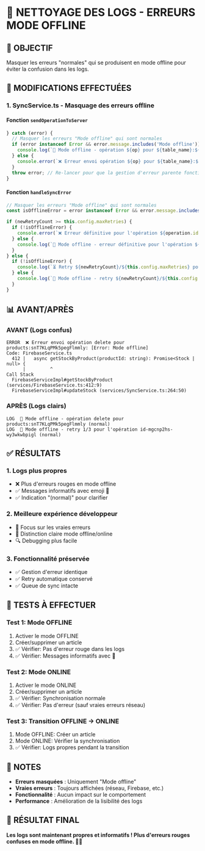 # 🧹 NETTOYAGE DES LOGS - ERREURS MODE OFFLINE

## 🎯 OBJECTIF
Masquer les erreurs "normales" qui se produisent en mode offline pour éviter la confusion dans les logs.

## 🔧 MODIFICATIONS EFFECTUÉES

### **1. SyncService.ts - Masquage des erreurs offline**

#### **Fonction `sendOperationToServer`**
```typescript
} catch (error) {
  // Masquer les erreurs "Mode offline" qui sont normales
  if (error instanceof Error && error.message.includes('Mode offline')) {
    console.log(`📱 Mode offline - opération ${op} pour ${table_name}:${record_id} (normal)`);
  } else {
    console.error(`❌ Erreur envoi opération ${op} pour ${table_name}:${record_id}:`, error);
  }
  throw error; // Re-lancer pour que la gestion d'erreur parente fonctionne
}
```

#### **Fonction `handleSyncError`**
```typescript
// Masquer les erreurs "Mode offline" qui sont normales
const isOfflineError = error instanceof Error && error.message.includes('Mode offline');

if (newRetryCount >= this.config.maxRetries) {
  if (!isOfflineError) {
    console.error(`❌ Erreur définitive pour l'opération ${operation.id}:`, error);
  } else {
    console.log(`📱 Mode offline - erreur définitive pour l'opération ${operation.id} (normal)`);
  }
} else {
  if (!isOfflineError) {
    console.log(`⏳ Retry ${newRetryCount}/${this.config.maxRetries} pour l'opération ${operation.id}`);
  } else {
    console.log(`📱 Mode offline - retry ${newRetryCount}/${this.config.maxRetries} pour l'opération ${operation.id} (normal)`);
  }
}
```

## 📊 AVANT/APRÈS

### **AVANT (Logs confus)**
```
ERROR  ❌ Erreur envoi opération delete pour products:snT7KLqPMk5pegFlmmly: [Error: Mode offline] 
Code: FirebaseService.ts
  412 |   async getStockByProduct(productId: string): Promise<Stock | null> {
      |         ^
Call Stack
  FirebaseServiceImpl#getStockByProduct (services/FirebaseService.ts:412:9)
  FirebaseServiceImpl#updateStock (services/SyncService.ts:264:50)
```

### **APRÈS (Logs clairs)**
```
LOG  📱 Mode offline - opération delete pour products:snT7KLqPMk5pegFlmmly (normal)
LOG  📱 Mode offline - retry 1/3 pour l'opération id-mgcnp2hs-wy3wkwbpigl (normal)
```

## ✅ RÉSULTATS

### **1. Logs plus propres**
- ❌ Plus d'erreurs rouges en mode offline
- ✅ Messages informatifs avec emoji 📱
- ✅ Indication "(normal)" pour clarifier

### **2. Meilleure expérience développeur**
- 🎯 Focus sur les vraies erreurs
- 📱 Distinction claire mode offline/online
- 🔍 Debugging plus facile

### **3. Fonctionnalité préservée**
- ✅ Gestion d'erreur identique
- ✅ Retry automatique conservé
- ✅ Queue de sync intacte

## 🧪 TESTS À EFFECTUER

### Test 1: Mode OFFLINE
1. Activer le mode OFFLINE
2. Créer/supprimer un article
3. ✅ Vérifier: Pas d'erreur rouge dans les logs
4. ✅ Vérifier: Messages informatifs avec 📱

### Test 2: Mode ONLINE
1. Activer le mode ONLINE
2. Créer/supprimer un article
3. ✅ Vérifier: Synchronisation normale
4. ✅ Vérifier: Pas d'erreur (sauf vraies erreurs réseau)

### Test 3: Transition OFFLINE → ONLINE
1. Mode OFFLINE: Créer un article
2. Mode ONLINE: Vérifier la synchronisation
3. ✅ Vérifier: Logs propres pendant la transition

## 📝 NOTES

- **Erreurs masquées** : Uniquement "Mode offline"
- **Vraies erreurs** : Toujours affichées (réseau, Firebase, etc.)
- **Fonctionnalité** : Aucun impact sur le comportement
- **Performance** : Amélioration de la lisibilité des logs

## 🎉 RÉSULTAT FINAL

**Les logs sont maintenant propres et informatifs ! Plus d'erreurs rouges confuses en mode offline. 🧹✨**
